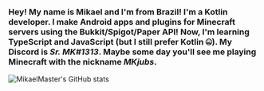 ### Hey! My name is Mikael and I'm from Brazil! I'm a Kotlin developer. I make Android apps and plugins for Minecraft servers using the Bukkit/Spigot/Paper API! Now, I'm learning TypeScript and JavaScript (but I still prefer Kotlin 🤐). My Discord is *Sr. MK#1313*. Maybe some day you'll see me playing Minecraft with the nickname *MKjubs*.

![MikaelMaster's GitHub stats](https://github-readme-stats.vercel.app/api?username=MikaelMaster&show_icons=true&theme=dracula)
